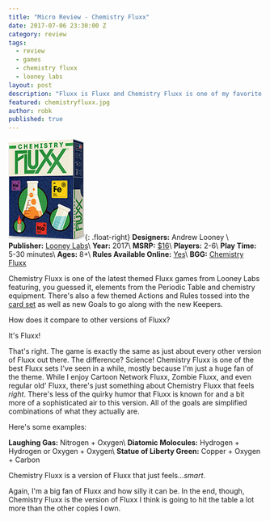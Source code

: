 ```yaml
---
title: "Micro Review - Chemistry Fluxx"
date: 2017-07-06 23:30:00 Z
category: review
tags:
  - review
  - games
  - chemistry fluxx
  - looney labs
layout: post
description: "Fluxx is Fluxx and Chemistry Fluxx is one of my favorite Fluxx."
featured: chemistryfluxx.jpg                                                        
author: robk
published: true
---
```


![Chemistry Fluxx](/images/fluxx/chemistry.jpg){: .float-right}
**Designers:**  Andrew Looney \\
**Publisher:** [Looney Labs](https://www.looneylabs.com)\\
**Year:** 2017\\
**MSRP:** [$16](https://www.looneylabs.com/games/chemistry-fluxx)\\
**Players:** 2-6\\
**Play Time:** 5-30 minutes\\
**Ages:** 8+\\
**Rules Available Online:** [Yes](http://www.looneylabs.com/lit/rules/chemistry-fluxx-rules)\\
**BGG:** [Chemistry Fluxx](https://boardgamegeek.com/boardgame/220193/chemistry-fluxx)

Chemistry Fluxx is one of the latest themed Fluxx games from Looney Labs featuring, you guessed it, elements from the Periodic Table and chemistry equipment. There's also a few themed Actions and Rules tossed into the [card set](http://www.looneylabs.com/lists/chemistry-fluxx-card-list) as well as new Goals to go along with the new Keepers.

How does it compare to other versions of Fluxx?

It's Fluxx!

That's right. The game is exactly the same as just about every other version of Fluxx out there. The difference? Science! Chemistry Fluxx is one of the best Fluxx sets I've seen in a while, mostly because I'm just a huge fan of the theme. While I enjoy Cartoon Network Fluxx, Zombie Fluxx, and even regular old' Fluxx, there's just something about Chemistry Fluxx that feels *right*. There's less of the quirky humor that Fluxx is known for and a bit more of a sophisticated air to this version. All of the goals are simplified combinations of what they actually are.

Here's some examples:

**Laughing Gas:** Nitrogen + Oxygen\\
**Diatomic Molocules:** Hydrogen + Hydrogen or Oxygen + Oxygen\\
**Statue of Liberty Green:** Copper + Oxygen + Carbon

Chemistry Fluxx is a version of Fluxx that just feels...*smart*.

Again, I'm a big fan of Fluxx and how silly it can be. In the end, though, Chemistry Fluxx is the version of Fluxx I think is going to hit the table a lot more than the other copies I own. 
